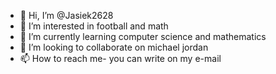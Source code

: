 - 👋 Hi, I’m @Jasiek2628
- 👀 I’m interested in football and math
- 🌱 I’m currently learning computer science and mathematics
- 💞️ I’m looking to collaborate on michael jordan
- 📫 How to reach me- you can write on my e-mail

<!---
Jasiek2628/Jasiek2628 is a ✨ special ✨ repository because its `README.md` (this file) appears on your GitHub profile.
You can click the Preview link to take a look at your changes.
--->
